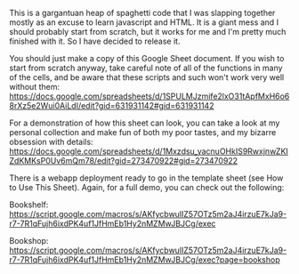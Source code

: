 This is a gargantuan heap of spaghetti code that I was slapping together mostly as an excuse to learn javascript and HTML. It is a giant mess and I should probably start from scratch, but it works for me and I'm pretty much finished with it. So I have decided to release it.

You should just make a copy of this Google Sheet document. If you wish to start from scratch anyway, take careful note of all of the functions in many of the cells, and be aware that these scripts and such won't work very well without them:
https://docs.google.com/spreadsheets/d/1SPULMJzmife2lxO31tApfMxH6o68rXz5e2Wui0AiLdI/edit?gid=631931142#gid=631931142

For a demonstration of how this sheet can look, you can take a look at my personal collection and make fun of both my poor tastes, and my bizarre obsession with details:
https://docs.google.com/spreadsheets/d/1Mxzdsu_yacnuOHkIS9RwxjnwZKIZdKMKsP0Uv6mQm78/edit?gid=273470922#gid=273470922

There is a webapp deployment ready to go in the template sheet (see How to Use This Sheet). Again, for a full demo, you can check out the following:

Bookshelf:
https://script.google.com/macros/s/AKfycbwulIZ57OTz5m2aJ4irzuE7kJa9-r7-7R1qFujh6ixdPK4uf1JfHmEb1Hy2nMZMwJBJCg/exec

Bookshop:
https://script.google.com/macros/s/AKfycbwulIZ57OTz5m2aJ4irzuE7kJa9-r7-7R1qFujh6ixdPK4uf1JfHmEb1Hy2nMZMwJBJCg/exec?page=bookshop
